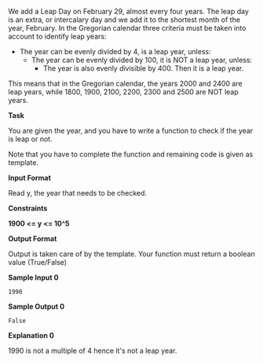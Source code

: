 We add a Leap Day on February 29, almost every four years. The leap day is an extra, or intercalary day and we add it to the shortest month of the year, February. 
In the Gregorian calendar three criteria must be taken into account to identify leap years:

- The year can be evenly divided by 4, is a leap year, unless:
  - The year can be evenly divided by 100, it is NOT a leap year, unless:
    - The year is also evenly divisible by 400. Then it is a leap year.
    
This means that in the Gregorian calendar, the years 2000 and 2400 are leap years, while 1800, 1900, 2100, 2200, 2300 and 2500 are NOT leap years.

**Task**

You are given the year, and you have to write a function to check if the year is leap or not.

Note that you have to complete the function and remaining code is given as template.

**Input Format**

Read y, the year that needs to be checked.

**Constraints**

**1900 <= y <= 10^5**

**Output Format**

Output is taken care of by the template. Your function must return a boolean value (True/False)

**Sample Input 0**

```
1990
```

**Sample Output 0**

```
False
```

**Explanation 0**

1990 is not a multiple of 4 hence it's not a leap year.
